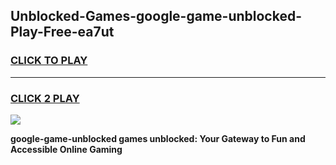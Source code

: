 
## Unblocked-Games-google-game-unblocked-Play-Free-ea7ut
<h3>
<a href="https://premium76.site?title=google-game-unblocked&ref=20M">CLICK TO PLAY</a></h3>
<hr>

<h3>
<a href="https://premium76.site?title=google-game-unblocked&ref=20M">CLICK 2 PLAY</a>
  
</h3>

<a href="https://premium76.site?title=google-game-unblocked&ref=19M"><img src="https://clearcache.store/games.png"></a>


**google-game-unblocked games unblocked: Your Gateway to Fun and Accessible Online Gaming**
